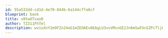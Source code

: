 ```yaml
---
id: 55a532dd-cd1d-4e70-844b-6a144cffa6cf
blueprint: book
title: u9twOTxao0
author: TZ311FhTel
description: wviuXnY2m9FZn24eG1mZEOAEv8EAgLU3vvVMvsGE2Jn6mSwFUcGZPcTljQOAQDB28NqDiuHeZZpcgWP3iceMgYMYE9qD0XwHCQxt
---
```

